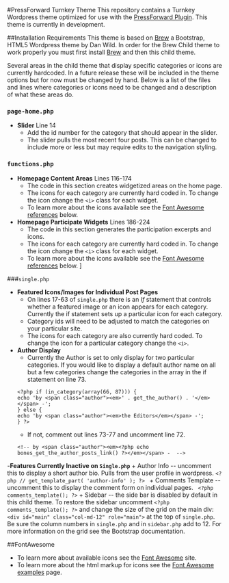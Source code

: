 #PressForward Turnkey Theme 
This repository contains a Turnkey Wordpress theme optimized for use with the [PressForward Plugin](http://www.pressforward.org). This theme is currently in development.

##Installation Requirements
This theme is based on [Brew](https://github.com/slightlyoffbeat/brew) a Bootstrap, HTML5 Wordpress theme by Dan Wild. In order for the Brew Child theme to work properly you must first install [Brew](https://github.com/slightlyoffbeat/brew) and then this child theme.  

Several areas in the child theme that display specific categories or icons are currently hardcoded.  In a future release these will be included in the theme options but for now must be changed by hand.  Below is a list of the files and lines where categories or icons need to be changed and a description of what these areas do. 

### `page-home.php`
- **Slider** Line 14
    + Add the id number for the category that should appear in the slider.
    + The slider pulls the most recent four posts.  This can be changed to include more or less but may require edits to the navigation styling. 

### `functions.php`
- **Homepage Content Areas** Lines 116-174
    + The code in this section creates widgetized areas on the home page.  
    + The icons for each category are currently hard coded in. To change the icon change the `<i>` class for each widget.  
    + To learn more about the icons available see the [Font Awesome references](#FontAwesome) below. 
- **Homepage Participate Widgets** Lines 186-224
    + The code in this section generates the participation excerpts and icons.
    + The icons for each category are currently hard coded in. To change the icon change the `<i>` class for each widget.
    + To learn more about the icons available see the [Font Awesome references](#FontAwesome) below. ]

###`single.php`
- **Featured Icons/Images for Individual Post Pages**
    + On lines 17-63 of `single.php` there is an *If* statement that controls whether a featured image or an icon appears for each category.  Currently the if statement sets up a particular icon for each category.
    + Category ids will need to be adjusted to match the categories on your particular site.
    + The icons for each category are also currently hard coded.  To change the icon for a particular category change the `<i>`. 
- **Author Display**
    + Currently the Author is set to only display for two particular categories.  If you would like to display a default author name on all but a few categories change the categories in the array in the if statement on line 73.
    ```
    <?php if (in_category(array(66, 87))) {
    echo 'by <span class="author"><em>' . get_the_author() . '</em></span> -'; 
    } else {
    echo 'by <span class="author"><em>the Editors</em></span> -'; 
    } ?>
    ```
    + If not, comment out lines 73-77 and uncomment line 72.
    ```
    <!-- by <span class="author"><em><?php echo bones_get_the_author_posts_link() ?></em></span> -  -->
    ```
-**Features Currently Inactive on `Single.php`**
    + Author Info -- uncomment this to display a short author bio.  Pulls from the user profile in wordpress. 
    ```
    <?php // get_template_part( 'author-info' ); ?> 
    ```
    + Comments Template -- uncomment this to display the comment form on individual pages. 
    ``` 
    <?php comments_template(); ?>
    ```
    + Sidebar -- the side bar is disabled by default in this child theme.  To restore the sidebar uncomment `<?php comments_template(); ?>` and change the size of the grid on the main div: `<div id="main" class="col-md-12" role="main">` at the top of `single.php`.  Be sure the column numbers in `single.php` and in `sidebar.php` add to 12.  For more information on the grid see the Bootstrap documentation.
 
##FontAwesome
+ To learn more about available icons see the [Font Awesome](http://fortawesome.github.io/Font-Awesome/icons/) site.
+ To learn more about the html markup for icons see the [Font Awesome examples](http://fortawesome.github.io/Font-Awesome/examples/) page.

